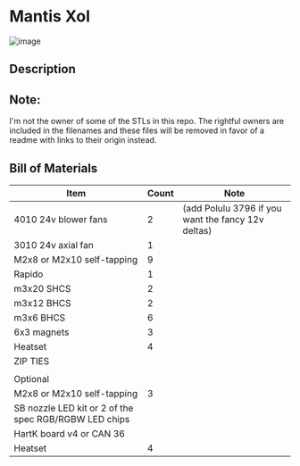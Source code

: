 # Mantis Xol
![image](https://user-images.githubusercontent.com/86749712/170885336-f47d4c35-ba60-4070-bb2f-1cb9c7d30aa9.png)
## Description

## Note:
I'm not the owner of some of the STLs in this repo. The rightful owners are included in the filenames and these files will be removed in favor of a readme with links to their origin instead.
## Bill of Materials 
|Item|Count|Note|
|----|-|--|
|4010 24v blower fans|2|(add Polulu 3796 if you want the fancy 12v deltas)|
|3010 24v axial fan|1|
|M2x8 or M2x10 self-tapping|9|
|Rapido|1|
|m3x20 SHCS|2|
|m3x12 BHCS|2|
|m3x6 BHCS|6|
|6x3 magnets|3|
|Heatset|4|
|ZIP TIES||
|||
|Optional||
|M2x8 or M2x10 self-tapping|3|
|SB nozzle LED kit or 2 of the spec RGB/RGBW LED chips||
|HartK board v4 or CAN 36|
|Heatset|4|
